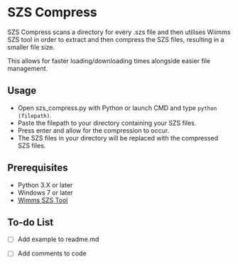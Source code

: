 # SZS Compress

SZS Compress scans a directory for every .szs file and then utilises Wiimms SZS tool in order to extract and then compress the SZS files, resulting in a smaller file size.

This allows for faster loading/downloading times alongside easier file management.

## Usage

- Open szs_compress.py with Python or launch CMD and type `python (filepath)`.
- Paste the filepath to your directory containing your SZS files.
- Press enter and allow for the compression to occur.
- The SZS files in your directory will be replaced with the compressed SZS files.

## Prerequisites

- Python 3.X or later
- Windows 7 or later
- [Wimms SZS Tool](https://szs.wiimm.de/wszst/)

## To-do List

- [ ] Add example to readme.md
- [ ] Add comments to code

 



